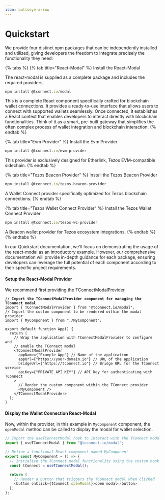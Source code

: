 ```yaml
---
icon: bullseye-arrow
---
```


# Quickstart

We provide four distinct npm packages that can be independently installed and utilized, giving developers the freedom to integrate precisely the functionality they need:

{% tabs %}
{% tab title="React-Modal" %}
Install the React-Modal

The react-modal is supplied as a complete package and includes the required providers

```typescript
npm install @tconnect.io/modal
```

This is a complete React component specifically crafted for blockchain wallet connections. It provides a ready-to-use interface that allows users to connect with supported wallets seamlessly. Once connected, it establishes a React context that enables developers to interact directly with blockchain functionalities. Think of it as a smart, pre-built gateway that simplifies the often complex process of wallet integration and blockchain interaction.
{% endtab %}

{% tab title="Evm Provider" %}
Install the Evm Provider

```typescript
npm install @tconnect.io/evm-provider
```

This provider is exclusively designed for Etherlink, Tezos EVM-compatible sidechain.&#x20;
{% endtab %}

{% tab title="Tezos Beacon Provider" %}
Install the Tezos Beacon Provider

```typescript
npm install @tconnect.io/tezos-beacon-provider
```

A Wallet Connect provider specifically optimized for Tezos blockchain connections.
{% endtab %}

{% tab title="Tezos Wallet Connect Provider" %}
Install the Tezos Wallet Connect Provider

```typescript
npm install @tconnect.io/tezos-wc-provider
```

A Beacon wallet provider for Tezos ecosystem integrations.
{% endtab %}
{% endtabs %}

In our Quickstart documentation, we'll focus on demonstrating the usage of the react-modal as an introductory example. However, our comprehensive documentation will provide in-depth guidance for each package, ensuring developers can leverage the full potential of each component according to their specific project requirements.

#### Setup the React-Modal Provider

We recommend first providing the TConnectModalProvider.

<pre class="language-typescript"><code class="lang-typescript"><strong>// Import the TConnectModalProvider component for managing the TConnect modal
</strong>import { TConnectModalProvider } from "@tconnect.io/modal";
// Import the custom component to be rendered within the modal provider
import { MyComponent } from "./MyComponent";

export default function App() {
  return (
    // Wrap the application with TConnectModalProvider to configure and
    // enable the TConnect modal
    &#x3C;TConnectModalProvider
      appName={"Example App"} // Name of the application
      appUrl={"https://your-domain.io"} // URL of the application
      bridgeUrl={"https://tconnect.io"} // Bridge URL for the TConnect service
      apiKey={"PRIVATE_API_KEY"} // API key for authenticating with TConnect
    >
      // Render the custom component within the TConnect provider
      &#x3C;MyComponent />
    &#x3C;/TConnectModalProvider>
  );
}
</code></pre>

#### Display the Wallet Connection React-Modal

Now, within the provider, in this example in `MyComponent` component, the `openModal` method can be called to display the modal for wallet selection.

```typescript
// Import the useTConnectModal hook to interact with the TConnect modal
import { useTConnectModal } from "@tconnect.io/modal";

// Define a functional React component named MyComponent
export const MyComponent = () => {
  // Initialize the TConnect modal functionality using the custom hook
  const tConnect = useTConnectModal();

  return (
    // Render a button that triggers the TConnect modal when clicked
    <button onClick={tConnect.openModal}>open modal</button>
  );
};
```
